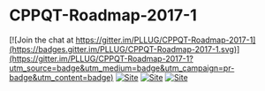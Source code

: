 # CPPQT-Roadmap-2017-1

[![Join the chat at https://gitter.im/PLLUG/CPPQT-Roadmap-2017-1](https://badges.gitter.im/PLLUG/CPPQT-Roadmap-2017-1.svg)](https://gitter.im/PLLUG/CPPQT-Roadmap-2017-1?utm_source=badge&utm_medium=badge&utm_campaign=pr-badge&utm_content=badge)
[![Site ](https://img.shields.io/badge/site%3A-https%3A%2F%2Fpllug.github.io%2FCPPQT--Roadmap--2017--1%2F-green.svg)](https://pllug.github.io/CPPQT-Roadmap-2017-1/)
[![Site ](https://img.shields.io/badge/site%3A-pllug.org.ua-green.svg)](http://pllug.org.ua)
[![Site ](https://img.shields.io/badge/site%3A-https%3A%2F%2Fwww.facebook.com%2FPLLUGcommunity%2F-blue.svg)](https://www.facebook.com/PLLUGcommunity)
